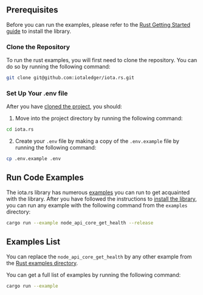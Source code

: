 ## Prerequisites

Before you can run the examples, please refer to the [Rust Getting Started guide](./../getting_started/rust) to install
the library.

### Clone the Repository

To run the rust examples, you will first need to clone the repository. You can do so by running the following command:

```bash
git clone git@github.com:iotaledger/iota.rs.git
```

### Set Up Your .env file

After you have [cloned the project](#clone-the-repository), you should:

1. Move into the project directory by running the following command:

```bash
cd iota.rs
```

2. Create your `.env` file by making a copy of the `.env.example` file by running the following command:

```bash
cp .env.example .env
```

## Run Code Examples

The iota.rs library has numerous [examples](https://github.com/iotaledger/iota.rs/tree/develop/examples)
you can run to get acquainted with the library. After you have followed the instructions to
[install the library](./../getting_started/rust#install-the-library), you can run any example with the following
command from the `examples` directory:

```bash
cargo run --example node_api_core_get_health --release
```

## Examples List

You can replace the `node_api_core_get_health` by any other example from the [Rust examples directory](https://github.com/iotaledger/iota.rs/tree/dev/examples).

You can get a full list of examples by running the following command:

```bash
cargo run --example
```
